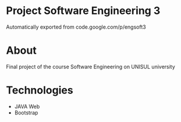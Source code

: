 # Project Software Engineering 3
Automatically exported from code.google.com/p/engsoft3

# About
 Final project of the course Software Engineering on UNISUL university
 
# Technologies
 - JAVA Web
 - Bootstrap
